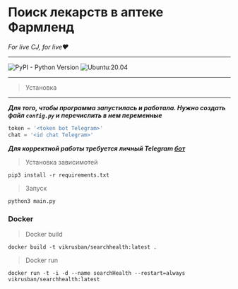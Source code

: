 Поиск лекарств в аптеке Фармленд
================================
*For live CJ, for live❤️*
-- --
![PyPI - Python Version](https://img.shields.io/badge/python-%3D%3E3.8-green) ![Ubuntu:20.04](https://img.shields.io/badge/test-Ubuntu%3A20.04-orange)
-- --
>Установка
-- --
***Для того, чтобы программа запустилась и работала. Нужно создать файл `config.py` и перечислить в нем переменные***

```python
token = '<token bot Telegram>'
chat = '<id chat Telegram>'
```
***Для корректной работы требуется личный Telegram [бот](https://core.telegram.org/bots)***

>Установка зависимотей

`pip3 install -r requirements.txt`

>Запуск

`python3 main.py`

### Docker

>Docker build

`docker build -t vikrusban/searchhealth:latest .`

>Docker run

`docker run -t -i -d --name searchHealth --restart=always vikrusban/searchhealth:latest`
